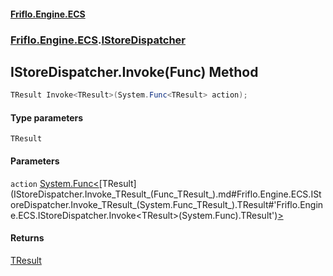 #### [Friflo.Engine.ECS](index.md#'index')
### [Friflo.Engine.ECS](Friflo.Engine.ECS.md#'Friflo.Engine.ECS').[IStoreDispatcher](IStoreDispatcher.md#'Friflo.Engine.ECS.IStoreDispatcher')

## IStoreDispatcher.Invoke<TResult>(Func<TResult>) Method

```csharp
TResult Invoke<TResult>(System.Func<TResult> action);
```
#### Type parameters

<a name='Friflo.Engine.ECS.IStoreDispatcher.Invoke_TResult_(System.Func_TResult_).TResult'></a>

`TResult`
#### Parameters

<a name='Friflo.Engine.ECS.IStoreDispatcher.Invoke_TResult_(System.Func_TResult_).action'></a>

`action` [System.Func&lt;](https://docs.microsoft.com/en-us/dotnet/api/System.Func-1#'System.Func`1')[TResult](IStoreDispatcher.Invoke_TResult_(Func_TResult_).md#Friflo.Engine.ECS.IStoreDispatcher.Invoke_TResult_(System.Func_TResult_).TResult#'Friflo.Engine.ECS.IStoreDispatcher.Invoke<TResult>(System.Func<TResult>).TResult')[&gt;](https://docs.microsoft.com/en-us/dotnet/api/System.Func-1#'System.Func`1')

#### Returns
[TResult](IStoreDispatcher.Invoke_TResult_(Func_TResult_).md#Friflo.Engine.ECS.IStoreDispatcher.Invoke_TResult_(System.Func_TResult_).TResult#'Friflo.Engine.ECS.IStoreDispatcher.Invoke<TResult>(System.Func<TResult>).TResult')